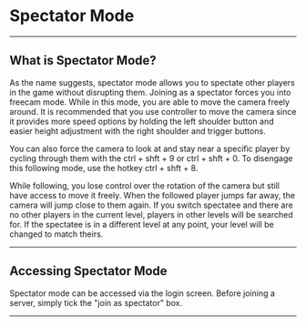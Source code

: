 # Spectator Mode

---

## What is Spectator Mode?
As the name suggests, spectator mode allows you to spectate other players in the game without disrupting them. Joining as a spectator 
forces you into freecam mode. While in this mode, you are able to move the camera freely around. It is recommended that you use controller to move the camera since it provides more speed options by holding the left shoulder button and easier height adjustment with the right shoulder and trigger buttons.

You can also force the camera to look at and stay near a specific player by cycling through them with the ctrl + shft + 9 or ctrl + shft + 0. To disengage this following mode, use the hotkey ctrl + shft + 8.

While following, you lose control over the rotation of the camera but still have access to move it freely. When the followed player jumps far away, the camera will jump close to them again.
If you switch spectatee and there are no other players in the current level, players in other levels will be searched for. If the spectatee is in a different level at any point, your level will be changed to match theirs.

---

## Accessing Spectator Mode

Spectator mode can be accessed via the login screen. Before joining a server, simply tick the "join as spectator" box.

---
